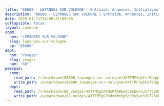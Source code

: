 ```yaml
---
title: "88600 - LEPANGES SUR VOLOGNE | Entraide, Annonces, Initiatives"
description: "88600 - LEPANGES SUR VOLOGNE | Entraide, Annonces, Initiatives"
date: 2020-01-11T14:09:21+09:00
collapsible: false
layout: commune
comm:
  nom: "LEPANGES SUR VOLOGNE"
  slug: lepanges-sur-vologne
  cp: "88600"
dept:
  nom: "Vosges"
  slug: vosges
  num: "88"
peerpad:
  comm:
    read_path: /r/markdown/88600_lepanges-sur-vologne/4XTTMF3qhCsfEdqqTkacG6rmfm2Ha6br9Fm4BEBbNp5hVb6eT
    write_path: /w/markdown/88600_lepanges-sur-vologne/4XTTMF3qhCsfEdqqTkacG6rmfm2Ha6br9Fm4BEBbNp5hVb6eT-K3TgUimMssoE7AcFHszvu66a1zMRZRcs3xxJpzfXphkmyXDutSHEq7BFZei3vfRgn1q1PowFz2cQPU7s3eXUMgjC7tdih9CCgWK2s3g8ZmXCUaU9dbFTGWAatVd4S9tnX6rGGpqV
  dept:
    read_path: /r/markdown/88_vosges/4XTTM5gGPXdoMfm9p5dc9sEwn3JS776cHSw64JYpD4AKnKgyh
    write_path: /w/markdown/88_vosges/4XTTM5gGPXdoMfm9p5dc9sEwn3JS776cHSw64JYpD4AKnKgyh-K3TgUjEFywcTUHQwfrd2vcZqhoXLakdoQGFv4iriv1FKkvQkBsudnBxafkQDfPcxTDRHN5T6bYyganuvcakuKenYoB5mPLKqUBjNMwpn75GQVixUmzXGkneDufRSqDthC8iyXi1Z
---
```


